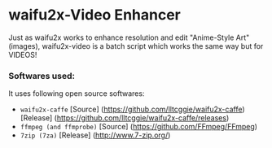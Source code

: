 ﻿# waifu2x-Video Enhancer
Just as waifu2x works to enhance resolution and edit "Anime-Style Art" (images),
waifu2x-video is a batch script which works the same way but for VIDEOS!

### Softwares used:

It uses following open source softwares:
* `waifu2x-caffe`
	[Source] (https://github.com/lltcggie/waifu2x-caffe)
	[Release] (https://github.com/lltcggie/waifu2x-caffe/releases)
* `ffmpeg (and ffmprobe)`
	[Source] (https://github.com/FFmpeg/FFmpeg)
* `7zip (7za)`
	[Release] (http://www.7-zip.org/)

